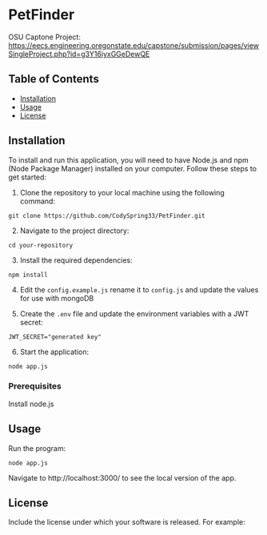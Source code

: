 # PetFinder

OSU Captone Project: https://eecs.engineering.oregonstate.edu/capstone/submission/pages/viewSingleProject.php?id=g3Y16iyxGGeDewQE

## Table of Contents

- [Installation](#installation)
- [Usage](#usage)
- [License](#license)

## Installation

To install and run this application, you will need to have Node.js and npm (Node Package Manager) installed on your computer. Follow these steps to get started:

1. Clone the repository to your local machine using the following command:

```git clone https://github.com/CodySpring33/PetFinder.git```

2. Navigate to the project directory:

```cd your-repository```


3. Install the required dependencies:

```npm install```

4. Edit the `config.example.js` rename it to `config.js` and update the values for use with mongoDB


5. Create the `.env` file and update the environment variables with a JWT secret:

```JWT_SECRET="generated key"```

6. Start the application:

```node app.js```



### Prerequisites

Install node.js


## Usage

Run the program:

```node app.js```

Navigate to http://localhost:3000/ to see the local version of the app.


## License

Include the license under which your software is released. For example:

